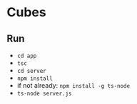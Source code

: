 ﻿# Cubes

## Run

- `cd app`
- `tsc`
- `cd server`
- `npm install`
- if not already: `npm install -g ts-node`
- `ts-node server.js`

